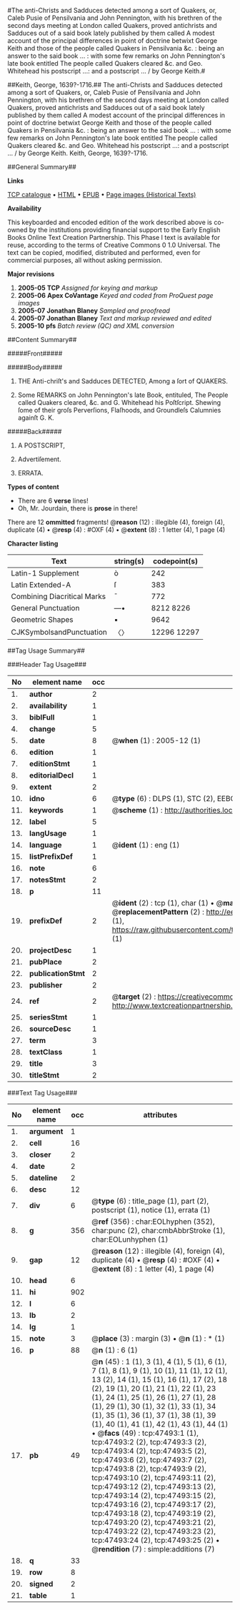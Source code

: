 #The anti-Christs and Sadduces detected among a sort of Quakers, or, Caleb Pusie of Pensilvania and John Pennington, with his brethren of the second days meeting at London called Quakers, proved antichrists and Sadduces out of a said book lately published by them called A modest account of the principal differences in point of doctrine betwixt George Keith and those of the people called Quakers in Pensilvania &c. : being an answer to the said book ... : with some few remarks on John Pennington's late book entitled The people called Quakers cleared &c. and Geo. Whitehead his postscript ...: and a postscript ... / by George Keith.#

##Keith, George, 1639?-1716.##
The anti-Christs and Sadduces detected among a sort of Quakers, or, Caleb Pusie of Pensilvania and John Pennington, with his brethren of the second days meeting at London called Quakers, proved antichrists and Sadduces out of a said book lately published by them called A modest account of the principal differences in point of doctrine betwixt George Keith and those of the people called Quakers in Pensilvania &c. : being an answer to the said book ... : with some few remarks on John Pennington's late book entitled The people called Quakers cleared &c. and Geo. Whitehead his postscript ...: and a postscript ... / by George Keith.
Keith, George, 1639?-1716.

##General Summary##

**Links**

[TCP catalogue](http://www.ota.ox.ac.uk/tcp/)  • 
[HTML](http://tei.it.ox.ac.uk/tcp/Texts-HTML/free/A47/A47121.html)  • 
[EPUB](http://tei.it.ox.ac.uk/tcp/Texts-EPUB/free/A47/A47121.epub) • 
[Page images (Historical Texts)](https://data.historicaltexts.jisc.ac.uk/view?pubId=eebo-11335890e&pageId=eebo-11335890e-47493-1)

**Availability**

This keyboarded and encoded edition of the
	       work described above is co-owned by the institutions
	       providing financial support to the Early English Books
	       Online Text Creation Partnership. This Phase I text is
	       available for reuse, according to the terms of Creative
	       Commons 0 1.0 Universal. The text can be copied,
	       modified, distributed and performed, even for
	       commercial purposes, all without asking permission.

**Major revisions**

1. __2005-05__ __TCP__ *Assigned for keying and markup*
1. __2005-06__ __Apex CoVantage__ *Keyed and coded from ProQuest page images*
1. __2005-07__ __Jonathan Blaney__ *Sampled and proofread*
1. __2005-07__ __Jonathan Blaney__ *Text and markup reviewed and edited*
1. __2005-10__ __pfs__ *Batch review (QC) and XML conversion*

##Content Summary##

#####Front#####

#####Body#####

1. THE Anti-chriſt's and Sadduces DETECTED, Among a ſort of QUAKERS.

1. Some REMARKS on John Pennington's late Book, entituled, The People called Quakers cleared, &c. and G. Whitehead his Poſtſcript. Shewing ſome of their groſs Perverſions, Flaſhoods, and Groundleſs Calumnies againſt G. K.

#####Back#####

1. A POSTSCRIPT,

1. Advertiſement.

1. ERRATA.

**Types of content**

  * There are 6 **verse** lines!
  * Oh, Mr. Jourdain, there is **prose** in there!

There are 12 **ommitted** fragments! 
 @__reason__ (12) : illegible (4), foreign (4), duplicate (4)  •  @__resp__ (4) : #OXF (4)  •  @__extent__ (8) : 1 letter (4), 1 page (4)

**Character listing**


|Text|string(s)|codepoint(s)|
|---|---|---|
|Latin-1 Supplement|ò|242|
|Latin Extended-A|ſ|383|
|Combining             Diacritical Marks|̄|772|
|General Punctuation|—•|8212 8226|
|Geometric Shapes|▪|9642|
|CJKSymbolsandPunctuation|〈〉|12296 12297|

##Tag Usage Summary##

###Header Tag Usage###

|No|element name|occ|attributes|
|---|---|---|---|
|1.|__author__|2||
|2.|__availability__|1||
|3.|__biblFull__|1||
|4.|__change__|5||
|5.|__date__|8| @__when__ (1) : 2005-12 (1)|
|6.|__edition__|1||
|7.|__editionStmt__|1||
|8.|__editorialDecl__|1||
|9.|__extent__|2||
|10.|__idno__|6| @__type__ (6) : DLPS (1), STC (2), EEBO-CITATION (1), OCLC (1), VID (1)|
|11.|__keywords__|1| @__scheme__ (1) : http://authorities.loc.gov/ (1)|
|12.|__label__|5||
|13.|__langUsage__|1||
|14.|__language__|1| @__ident__ (1) : eng (1)|
|15.|__listPrefixDef__|1||
|16.|__note__|6||
|17.|__notesStmt__|2||
|18.|__p__|11||
|19.|__prefixDef__|2| @__ident__ (2) : tcp (1), char (1)  •  @__matchPattern__ (2) : ([0-9\-]+):([0-9IVX]+) (1), (.+) (1)  •  @__replacementPattern__ (2) : http://eebo.chadwyck.com/downloadtiff?vid=$1&page=$2 (1), https://raw.githubusercontent.com/textcreationpartnership/Texts/master/tcpchars.xml#$1 (1)|
|20.|__projectDesc__|1||
|21.|__pubPlace__|2||
|22.|__publicationStmt__|2||
|23.|__publisher__|2||
|24.|__ref__|2| @__target__ (2) : https://creativecommons.org/publicdomain/zero/1.0/ (1), http://www.textcreationpartnership.org/docs/. (1)|
|25.|__seriesStmt__|1||
|26.|__sourceDesc__|1||
|27.|__term__|3||
|28.|__textClass__|1||
|29.|__title__|3||
|30.|__titleStmt__|2||


###Text Tag Usage###

|No|element name|occ|attributes|
|---|---|---|---|
|1.|__argument__|1||
|2.|__cell__|16||
|3.|__closer__|2||
|4.|__date__|2||
|5.|__dateline__|2||
|6.|__desc__|12||
|7.|__div__|6| @__type__ (6) : title_page (1), part (2), postscript (1), notice (1), errata (1)|
|8.|__g__|356| @__ref__ (356) : char:EOLhyphen (352), char:punc (2), char:cmbAbbrStroke (1), char:EOLunhyphen (1)|
|9.|__gap__|12| @__reason__ (12) : illegible (4), foreign (4), duplicate (4)  •  @__resp__ (4) : #OXF (4)  •  @__extent__ (8) : 1 letter (4), 1 page (4)|
|10.|__head__|6||
|11.|__hi__|902||
|12.|__l__|6||
|13.|__lb__|2||
|14.|__lg__|1||
|15.|__note__|3| @__place__ (3) : margin (3)  •  @__n__ (1) : * (1)|
|16.|__p__|88| @__n__ (1) : 6 (1)|
|17.|__pb__|49| @__n__ (45) : 1 (1), 3 (1), 4 (1), 5 (1), 6 (1), 7 (1), 8 (1), 9 (1), 10 (1), 11 (1), 12 (1), 13 (2), 14 (1), 15 (1), 16 (1), 17 (2), 18 (2), 19 (1), 20 (1), 21 (1), 22 (1), 23 (1), 24 (1), 25 (1), 26 (1), 27 (1), 28 (1), 29 (1), 30 (1), 32 (1), 33 (1), 34 (1), 35 (1), 36 (1), 37 (1), 38 (1), 39 (1), 40 (1), 41 (1), 42 (1), 43 (1), 44 (1)  •  @__facs__ (49) : tcp:47493:1 (1), tcp:47493:2 (2), tcp:47493:3 (2), tcp:47493:4 (2), tcp:47493:5 (2), tcp:47493:6 (2), tcp:47493:7 (2), tcp:47493:8 (2), tcp:47493:9 (2), tcp:47493:10 (2), tcp:47493:11 (2), tcp:47493:12 (2), tcp:47493:13 (2), tcp:47493:14 (2), tcp:47493:15 (2), tcp:47493:16 (2), tcp:47493:17 (2), tcp:47493:18 (2), tcp:47493:19 (2), tcp:47493:20 (2), tcp:47493:21 (2), tcp:47493:22 (2), tcp:47493:23 (2), tcp:47493:24 (2), tcp:47493:25 (2)  •  @__rendition__ (7) : simple:additions (7)|
|18.|__q__|33||
|19.|__row__|8||
|20.|__signed__|2||
|21.|__table__|1||
